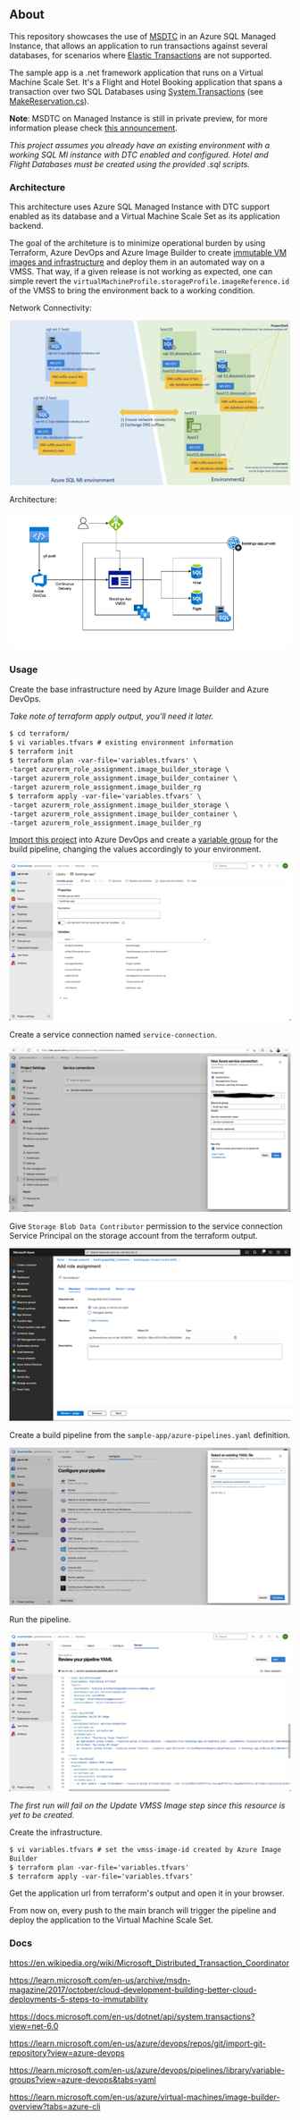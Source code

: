 ## About

 This repository showcases the use of [MSDTC](https://en.wikipedia.org/wiki/Microsoft_Distributed_Transaction_Coordinator) in an Azure
 SQL Managed Instance, that allows an application to run transactions against several databases, for scenarios where [Elastic Transactions](https://learn.microsoft.com/en-us/azure/azure-sql/database/elastic-transactions-overview?view=azuresql) are not supported.

 The sample app is a .net framework application that runs on a Virtual Machine Scale Set. It's a Flight and Hotel Booking application that spans a transaction over two SQL Databases using [System.Transactions](https://docs.microsoft.com/en-us/dotnet/api/system.transactions?view=net-6.0) (see [MakeReservation.cs](sample-app/MSDTCApp/DataAccessRepository/MakeReservation.cs)).

 __Note__: MSDTC on Managed Instance is still in private preview, for more information please check [this announcement](https://techcommunity.microsoft.com/t5/azure-sql-blog/ms-dtc-for-azure-sql-managed-instance-extending-distributed/ba-p/3576839).

 _This project assumes you already have an existing environment with a working SQL MI instance with DTC enabled and configured. Hotel and Flight Databases must be created using the provided .sql scripts._

### Architecture

This architecture uses Azure SQL Managed Instance with DTC support enabled as its database and a Virtual Machine Scale Set as its application backend.

The goal of the architeture is to minimize operational burden by using Terraform, Azure DevOps and Azure Image Builder to create [immutable VM images and infrastructure](https://learn.microsoft.com/en-us/archive/msdn-magazine/2017/october/cloud-development-building-better-cloud-deployments-5-steps-to-immutability) and deploy them in an automated way on a VMSS. That way, if a given release is not working as expected, one can simple revert the ```virtualMachineProfile.storageProfile.imageReference.id``` of the VMSS to bring the environment back to a working condition.

Network Connectivity:

![Architecture](images/sqlmi-dtc.png)

Architecture: 

![Architecture](images/architecture.drawio.png)

### Usage

Create the base infrastructure need by Azure Image Builder and Azure DevOps. 

_Take note of terraform apply output, you'll need it later._
```
$ cd terraform/
$ vi variables.tfvars # existing environment information
$ terraform init
$ terraform plan -var-file='variables.tfvars' \
-target azurerm_role_assignment.image_builder_storage \
-target azurerm_role_assignment.image_builder_container \
-target azurerm_role_assignment.image_builder_rg
$ terraform apply -var-file='variables.tfvars' \
-target azurerm_role_assignment.image_builder_storage \
-target azurerm_role_assignment.image_builder_container \
-target azurerm_role_assignment.image_builder_rg
```

[Import this project](https://learn.microsoft.com/en-us/azure/devops/repos/git/import-git-repository?view=azure-devops) into Azure DevOps and create a [variable group](https://learn.microsoft.com/en-us/azure/devops/pipelines/library/variable-groups?view=azure-devops&tabs=yaml) for the build pipeline, changing the values accordingly to your environment. 

![Variable Groups](images/variable-groups.png)

Create a service connection named ```service-connection```.

![Service Connection](images/service-connection.png)

Give ```Storage Blob Data Contributor``` permission to the service connection Service Principal on the storage account from the terraform output.

![Blob Contributor](images/blob-contributor.png)

Create a build pipeline from the ```sample-app/azure-pipelines.yaml``` definition.

![Add Pipeline](images/add-pipeline.png)

Run the pipeline.

![Review Pipeline](images/review-pipeline.png)

_The first run will fail on the Update VMSS Image step since this resource is yet to be created._

Create the infrastructure.

```
$ vi variables.tfvars # set the vmss-image-id created by Azure Image Builder
$ terraform plan -var-file='variables.tfvars'
$ terraform apply -var-file='variables.tfvars'
```

Get the application url from terraform's output and open it in your browser.

From now on, every push to the main branch will trigger the pipeline and deploy the application to the Virtual Machine Scale Set.

### Docs

https://en.wikipedia.org/wiki/Microsoft_Distributed_Transaction_Coordinator

https://learn.microsoft.com/en-us/archive/msdn-magazine/2017/october/cloud-development-building-better-cloud-deployments-5-steps-to-immutability

https://docs.microsoft.com/en-us/dotnet/api/system.transactions?view=net-6.0

https://learn.microsoft.com/en-us/azure/devops/repos/git/import-git-repository?view=azure-devops

https://learn.microsoft.com/en-us/azure/devops/pipelines/library/variable-groups?view=azure-devops&tabs=yaml

https://learn.microsoft.com/en-us/azure/virtual-machines/image-builder-overview?tabs=azure-cli